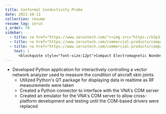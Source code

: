 ```yaml
---
title: Conformal Conductivity Probe
date: 2021-10-11
collection: resume
resume_tag: ierus
i_order: 70
sidebar:
  - title: <a href="https://www.ierustech.com/"><img src="https://k3p3i5s7.stackpathcdn.com/app/uploads/2019/09/IERUS-Logo-1-transparent-background-no-tagline300px-250x77.png"/></a>
  - title: <a href="https://www.ierustech.com/commercial-products/compact-electromagnetic-nondestructive-assessment-probe/"><img src="https://k3p3i5s7.stackpathcdn.com/app/uploads/2020/07/characterizing-material-with-handheld-probe-1.png"/></a>
  - title: <a href="https://www.ierustech.com/commercial-products/compact-electromagnetic-nondestructive-assessment-probe/">CENA</a>
    text: |
      <blockquote style="font-size:12pt">Compact Electromagnetic Nondestructive Assessment (CENA) Probe is a handheld High Sensitivity RF Probe. It is used for nondestructive evaluation of materials for property and defect inspection.</blockquote>
---
```


- Developed Python application for interactively controlling a vector network
  analyzer used to measure the condition of aircraft skin joints
  - Utilized Python's QT package for displaying data in realtime as RF
    measurements were taken
  - Created a Python connector to interface with the VNA's COM server
  - Created an emulator for the VNA's COM server to allow cross-platform
    development and testing until the COM-based drivers were replaced
